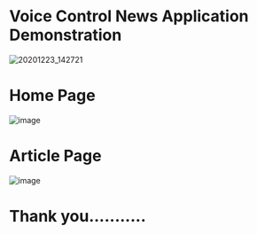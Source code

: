 # Voice Control News Application Demonstration

![20201223_142721](https://user-images.githubusercontent.com/62868878/102979618-4f862100-452c-11eb-97b9-0988d754fd20.gif)

# Home Page
![image](https://user-images.githubusercontent.com/62868878/102911468-1acd8780-44a2-11eb-9307-2729d7b8f50e.png)

# Article Page
![image](https://user-images.githubusercontent.com/62868878/102911660-59fbd880-44a2-11eb-849b-7ff30c98e845.png)


# Thank you...........
